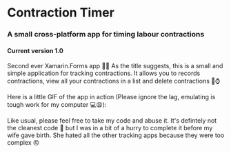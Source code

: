 # Contraction Timer
### A small cross-platform app for timing labour contractions

#### Current version 1.0

Second ever Xamarin.Forms app 🥳🎉 As the title suggests, this is a small and simple application for tracking contractions. It allows 
you to records contractions, view all your contractions in a list and delete contractions 👶⌚

Here is a little GIF of the app in action (Please ignore the lag, emulating is tough work for my computer 💻😫):



Like usual, please feel free to take my code and abuse it. It's defintely not the cleanest code 🚮 but I was in a bit of a 
hurry to complete it before my wife gave birth. She hated all the other tracking apps because they were too complex 😠

